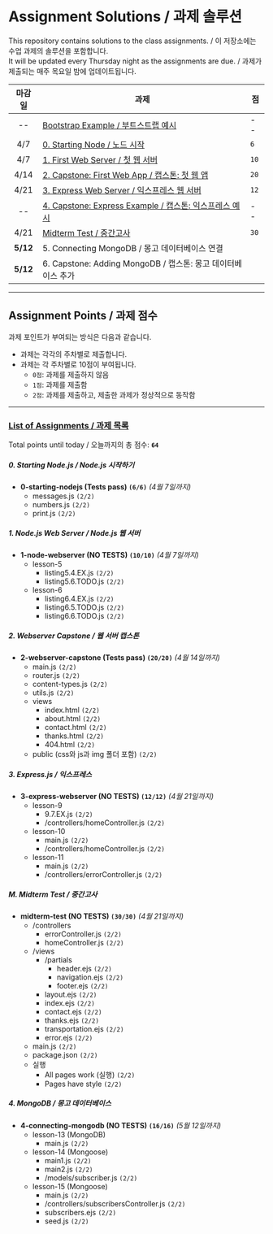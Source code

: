 # Assignment Solutions / 과제 솔루션

This repository contains solutions to the class assignments. / 이 저장소에는 수업 과제의 솔루션을 포함합니다.<br>
It will be updated every Thursday night as the assignments are due. / 과제가 제출되는 매주 목요일 밤에 업데이트됩니다.

|  마감일  | 과제                                                                      | 점   |
| :------: | ------------------------------------------------------------------------- | ---- |
|    --    | [Bootstrap Example / 부트스트랩 예시](./0-bootstrap-example-soln-PUBLIC/) | --   |
|   4/7    | [0. Starting Node / 노드 시작](./0-starting-nodejs-soln-PUBLIC/)          | `6`  |
|   4/7    | [1. First Web Server / 첫 웹 서버](./1-node-webserver-soln-PUBLIC/)       | `10` |
|   4/14   | [2. Capstone: First Web App / 캡스톤: 첫 웹 앱](./2-webserver-capstone-PUBLIC/)        | `20` |
|   4/21   | [3. Express Web Server / 익스프레스 웹 서버](./3-express-webserver-soln-PUBLIC/)                                | `12` |
|    --    | [4. Capstone: Express Example / 캡스톤: 익스프레스 예시](./4-express-capstone-soln-PUBLIC/) | -- |
|   4/21   | [Midterm Test / 중간고사](./5-midterm-test-soln-PUBLIC/)                  | `30` |
| **5/12** | 5. Connecting MongoDB / 몽고 데이터베이스 연결 |  |
| **5/12** | 6. Capstone: Adding MongoDB / 캡스톤: 몽고 데이터베이스 추가 |  |

---

## Assignment Points / 과제 점수

과제 포인트가 부여되는 방식은 다음과 같습니다.

- 과제는 각각의 주차별로 제출합니다.
- 과제는 각 주차별로 10점이 부여됩니다.
  - `0점`: 과제를 제출하지 않음
  - `1점`: 과제를 제출함
  - `2점`: 과제를 제출하고, 제출한 과제가 정상적으로 동작함

---

### [List of Assignments / 과제 목록](https://ut-nodejs.github.io/assignments.html)

Total points until today / 오늘까지의 총 점수: **`64`**

##### 0. Starting Node.js / Node.js 시작하기

- **0-starting-nodejs (Tests pass) `(6/6)`** _(4월 7일까지)_
  - messages.js `(2/2)`
  - numbers.js `(2/2)`
  - print.js `(2/2)`

##### 1. Node.js Web Server / Node.js 웹 서버

- **1-node-webserver (NO TESTS) `(10/10)`** _(4월 7일까지)_
  - lesson-5
    - listing5.4.EX.js `(2/2)`
    - listing5.6.TODO.js `(2/2)`
  - lesson-6
    - listing6.4.EX.js `(2/2)`
    - listing6.5.TODO.js `(2/2)`
    - listing6.6.TODO.js `(2/2)`

##### 2. Webserver Capstone / 웹 서버 캡스톤

- **2-webserver-capstone (Tests pass) `(20/20)`** _(4월 14일까지)_
  - main.js `(2/2)`
  - router.js `(2/2)`
  - content-types.js `(2/2)`
  - utils.js `(2/2)`
  - views
    - index.html `(2/2)`
    - about.html `(2/2)`
    - contact.html `(2/2)`
    - thanks.html `(2/2)`
    - 404.html `(2/2)`
  - public (css와 js과 img 폴더 포함) `(2/2)`

##### 3. Express.js / 익스프레스

- **3-express-webserver (NO TESTS) `(12/12)`** _(4월 21일까지)_
  - lesson-9
    - 9.7.EX.js `(2/2)`
    - /controllers/homeController.js `(2/2)`
  - lesson-10
    - main.js `(2/2)`
    - /controllers/homeController.js `(2/2)`
  - lesson-11
    - main.js `(2/2)`
    - /controllers/errorController.js `(2/2)`

##### M. Midterm Test / 중간고사

- **midterm-test (NO TESTS) `(30/30)`** _(4월 21일까지)_
  - /controllers
    - errorController.js `(2/2)`
    - homeController.js `(2/2)`
  - /views
    - /partials
      - header.ejs `(2/2)`
      - navigation.ejs `(2/2)`
      - footer.ejs `(2/2)`
    - layout.ejs `(2/2)`
    - index.ejs `(2/2)`
    - contact.ejs `(2/2)`
    - thanks.ejs `(2/2)`
    - transportation.ejs `(2/2)`
    - error.ejs `(2/2)`
  - main.js `(2/2)`
  - package.json `(2/2)`
  - 실행
    - All pages work (실행) `(2/2)`
    - Pages have style `(2/2)`

##### 4. MongoDB / 몽고 데이터베이스

- **4-connecting-mongodb (NO TESTS) `(16/16)`** _(5월 12일까지)_
  - lesson-13 (MongoDB)
    - main.js `(2/2)`
  - lesson-14 (Mongoose)
    - main1.js `(2/2)`
    - main2.js `(2/2)`
    - /models/subscriber.js `(2/2)`
  - lesson-15 (Mongoose)
    - main.js `(2/2)`
    - /controllers/subscribersController.js `(2/2)`
    - subscribers.ejs `(2/2)`
    - seed.js `(2/2)`
